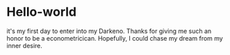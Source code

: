 # Hello-world
it's my first day to enter into my Darkeno. 
Thanks for giving me such an honor to be a econometricican. Hopefully, I could chase my dream from my inner desire.
